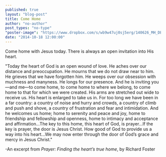 ```yaml
---
published: true
layout: "blog-post"
title: Come Home
author: "no-author"
post_types: "no-type"
"poster-image": "https://www.dropbox.com/s/wb9w47uj0sj5erg/140626_MH_DEEP_CAMP_0219.jpg?dl=0"
date: "2014-10-18 12:00:00"
---
```


Come home with Jesus today.  There is always an open invitation into His heart.

"Today the heart of God is an open wound of love. He aches over our distance and preoccupation. He mourns that we do not draw near to him. He grieves that we have forgotten him. He weeps over our obsession with muchness and manyness. He longs for our presence. And he is inviting you—and me—to come home, to come home to where we belong, to come home to that for which we were created. His arms are stretched out wide to receive us. His heart is enlarged to take us in. For too long we have been in a far country: a country of noise and hurry and crowds, a country of climb and push and shove, a country of frustration and fear and intimidation. And he welcomes us home; home to serenity and peace and joy, home to friendship and fellowship and openness, home to intimacy and acceptance and affirmation...The key to this home, this heart of God, is prayer...If the key is prayer, the door is Jesus Christ. How good of God to provide us a way into his heart...We may now enter through the door of God’s grace and mercy in Jesus Christ."

-An excerpt from *Prayer: Finding the heart’s true home*, by Richard Foster